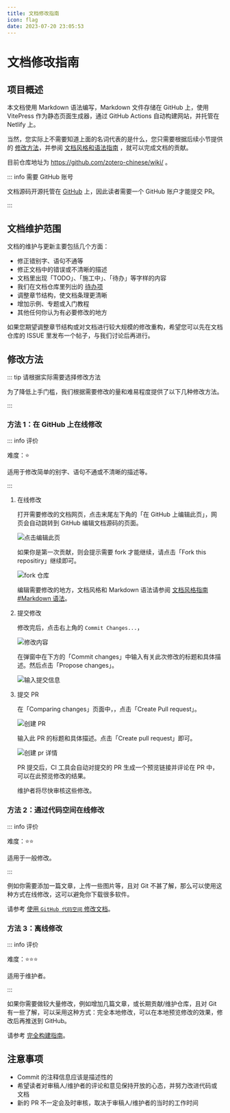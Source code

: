 ```yaml
---
title: 文档修改指南
icon: flag
date: 2023-07-20 23:05:53
---
```


# 文档修改指南

## 项目概述

本文档使用 Markdown 语法编写，Markdown 文件存储在 GitHub 上，使用 VitePress 作为静态页面生成器，通过 GitHub Actions 自动构建网站，并托管在 Netlify 上。

当然，您实际上不需要知道上面的名词代表的是什么，您只需要根据后续小节提供的 [修改方法](#修改方法)，并参阅 [文档风格和语法指南](./markdown.md) ，就可以完成文档的贡献。

目前仓库地址为 <https://github.com/zotero-chinese/wiki/> 。

::: info 需要 GitHub 账号

文档源码开源托管在 [GitHub](https://github.com/) 上，因此读者需要一个 GitHub 账户才能提交 PR。

:::

## 文档维护范围

文档的维护与更新主要包括几个方面：

- 修正错别字、语句不通等
- 修正文档中的错误或不清晰的描述
- 文档里出现「TODO」、「施工中」、「待办」等字样的内容
- 我们在文档仓库里列出的 [待办项](https://github.com/zotero-chinese/wiki/issues)
- 调整章节结构，使文档条理更清晰
- 增加示例、专题或入门教程
- 其他任何你认为有必要修改的地方

如果您期望调整章节结构或对文档进行较大规模的修改重构，希望您可以先在文档仓库的 ISSUE 里发布一个帖子，与我们讨论后再进行。

## 修改方法

::: tip 请根据实际需要选择修改方法

为了降低上手门槛，我们根据需要修改的量和难易程度提供了以下几种修改方法。

:::

### 方法 1：在 GitHub 上在线修改

::: info 评价

难度：⭐

适用于修改简单的别字、语句不通或不清晰的描述等。

:::

1. 在线修改

   打开需要修改的文档网页，点击末尾左下角的「在 GitHub 上编辑此页」，网页会自动跳转到 GitHub 编辑文档源码的页面。

   ![点击编辑此页](../assets/images/contributing/贡献指南-点击编辑此页.png)

   如果你是第一次贡献，则会提示需要 fork 才能继续，请点击「Fork this repositiry」继续即可。

   ![fork 仓库](../assets/images/contributing/贡献指南-fork仓库.png)

   编辑需要修改的地方，文档风格和 Markdown 语法请参阅 [文档风格指南 #Markdown 语法](markdown.md#文档语法风格)。

2. 提交修改

   修改完后，点击右上角的 `Commit Changes...`，

   ![修改内容](../assets/images/contributing/贡献指南-修改内容.png)

   在弹窗中在下方的「Commit changes」中输入有关此次修改的标题和具体描述。然后点击「Propose changes」。

   ![输入提交信息](../assets/images/contributing/贡献指南-输入提交信息.png)

3. 提交 PR

   在「Comparing changes」页面中，，点击「Create Pull request」。

   ![创建 PR](../assets/images/contributing/贡献指南-创建pr2.png)

   输入此 PR 的标题和具体描述。点击「Create pull request」即可。

   ![创建 pr 详情](../assets/images/contributing/贡献指南-创建pr3.png)

   PR 提交后，CI 工具会自动对提交的 PR 生成一个预览链接并评论在 PR 中，可以在此预览修改的结果。

   维护者将尽快审核这些修改。

### 方法 2：通过代码空间在线修改<Badge text="推荐" />

::: info 评价

难度：⭐⭐

适用于一般修改。

:::

例如你需要添加一篇文章，上传一些图片等，且对 Git 不甚了解，那么可以使用这种方式在线修改，这可以避免你下载很多软件。

请参考 [使用 `GitHub 代码空间` 修改文档](./github-codespace.md)。

### 方法 3：离线修改

::: info 评价

难度：⭐⭐⭐

适用于维护者。

:::

如果你需要做较大量修改，例如增加几篇文章，或长期贡献/维护仓库，且对 Git 有一些了解，可以采用这种方式：完全本地修改，可以在本地预览修改的效果，修改后再推送到 GitHub。

请参考 [完全构建指南](build.md)。

## 注意事项

- Commit 的注释信息应该是描述性的
- 希望读者对审稿人/维护者的评论和意见保持开放的心态，并努力改进代码或文档
- 新的 PR 不一定会及时审核，取决于审稿人/维护者的当时的工作时间
